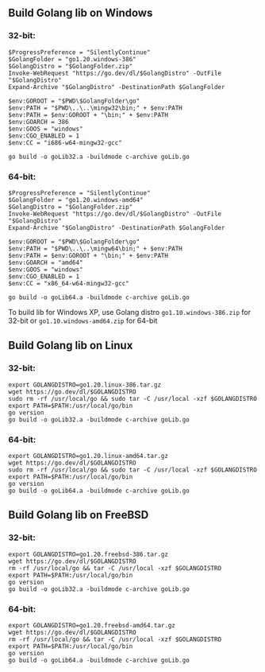 ## Build Golang lib on Windows

### 32-bit:

    $ProgressPreference = "SilentlyContinue"
    $GolangFolder = "go1.20.windows-386"
    $GolangDistro = "$GolangFolder.zip"
    Invoke-WebRequest "https://go.dev/dl/$GolangDistro" -OutFile "$GolangDistro"
    Expand-Archive "$GolangDistro" -DestinationPath $GolangFolder

    $env:GOROOT = "$PWD\$GolangFolder\go"
    $env:PATH = "$PWD\..\..\mingw32\bin;" + $env:PATH
    $env:PATH = $env:GOROOT + "\bin;" + $env:PATH
    $env:GOARCH = 386
    $env:GOOS = "windows"
    $env:CGO_ENABLED = 1
    $env:CC = "i686-w64-mingw32-gcc"

    go build -o goLib32.a -buildmode c-archive goLib.go

### 64-bit:

    $ProgressPreference = "SilentlyContinue"
    $GolangFolder = "go1.20.windows-amd64"
    $GolangDistro = "$GolangFolder.zip"
    Invoke-WebRequest "https://go.dev/dl/$GolangDistro" -OutFile "$GolangDistro"
    Expand-Archive "$GolangDistro" -DestinationPath $GolangFolder

    $env:GOROOT = "$PWD\$GolangFolder\go"
    $env:PATH = "$PWD\..\..\mingw64\bin;" + $env:PATH
    $env:PATH = $env:GOROOT + "\bin;" + $env:PATH
    $env:GOARCH = "amd64"
    $env:GOOS = "windows"
    $env:CGO_ENABLED = 1
    $env:CC = "x86_64-w64-mingw32-gcc"

    go build -o goLib64.a -buildmode c-archive goLib.go

To build lib for Windows XP, use Golang distro `go1.10.windows-386.zip` for 32-bit or `go1.10.windows-amd64.zip` for 64-bit

## Build Golang lib on Linux

### 32-bit:

    export GOLANGDISTRO=go1.20.linux-386.tar.gz
    wget https://go.dev/dl/$GOLANGDISTRO
    sudo rm -rf /usr/local/go && sudo tar -C /usr/local -xzf $GOLANGDISTRO
    export PATH=$PATH:/usr/local/go/bin
    go version
    go build -o goLib32.a -buildmode c-archive goLib.go

### 64-bit:

    export GOLANGDISTRO=go1.20.linux-amd64.tar.gz
    wget https://go.dev/dl/$GOLANGDISTRO
    sudo rm -rf /usr/local/go && sudo tar -C /usr/local -xzf $GOLANGDISTRO
    export PATH=$PATH:/usr/local/go/bin
    go version
    go build -o goLib64.a -buildmode c-archive goLib.go

## Build Golang lib on FreeBSD

### 32-bit:

    export GOLANGDISTRO=go1.20.freebsd-386.tar.gz
    wget https://go.dev/dl/$GOLANGDISTRO
    rm -rf /usr/local/go && tar -C /usr/local -xzf $GOLANGDISTRO
    export PATH=$PATH:/usr/local/go/bin
    go version
    go build -o goLib32.a -buildmode c-archive goLib.go

### 64-bit:

    export GOLANGDISTRO=go1.20.freebsd-amd64.tar.gz
    wget https://go.dev/dl/$GOLANGDISTRO
    rm -rf /usr/local/go && tar -C /usr/local -xzf $GOLANGDISTRO
    export PATH=$PATH:/usr/local/go/bin
    go version
    go build -o goLib64.a -buildmode c-archive goLib.go
